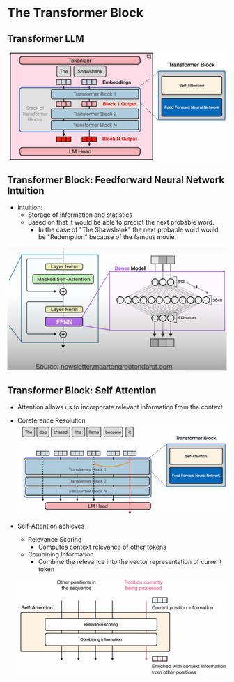 # The Transformer Block

## Transformer LLM

![Transformer LLM](../images/7_0.png)

## Transformer Block: Feedforward Neural Network Intuition

- Intuition:
  - Storage of information and statistics
  - Based on that it would be able to predict the next probable word.
    - In the case of "The Shawshank" the next probable word would be "Redemption" because of the famous movie.

![Feedforward Neural Network in Transformer](../images/7_1.png)

## Transformer Block: Self Attention

- Attention allows us to incorporate relevant information from the context
- Coreference Resolution
  ![Coreference Resolution](../images/7_2.png)
- Self-Attention achieves
  - Relevance Scoring
    - Computes context relevance of other tokens
  - Combining Information
    - Combine the relevance into the vector representation of current token

  ![Self Attention Objectives](../images/7_3.png)
